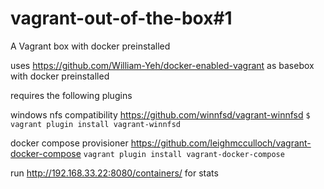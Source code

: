# vagrant-out-of-the-box#1
A Vagrant box with docker preinstalled

uses https://github.com/William-Yeh/docker-enabled-vagrant as basebox with docker preinstalled

requires the following plugins

windows nfs compatibility
https://github.com/winnfsd/vagrant-winnfsd
`$ vagrant plugin install vagrant-winnfsd`

docker compose provisioner
https://github.com/leighmcculloch/vagrant-docker-compose
`vagrant plugin install vagrant-docker-compose`

run http://192.168.33.22:8080/containers/ for stats
